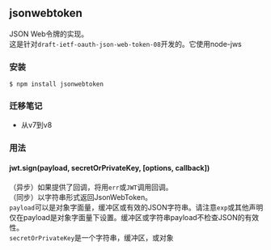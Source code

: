## jsonwebtoken
JSON Web令牌的实现。  
这是针对`draft-ietf-oauth-json-web-token-08`开发的。它使用node-jws

### 安装

```
$ npm install jsonwebtoken
```

### 迁移笔记
- 从v7到v8

### 用法
#### jwt.sign(payload, secretOrPrivateKey, [options, callback])
（异步）如果提供了回调，将用`err`或`JWT`调用回调。  
（同步）以字符串形式返回JsonWebToken。  
`payload`可以是对象字面量，缓冲区或有效的JSON字符串。请注意`exp`或其他声明仅在payload是对象字面量下设置。缓冲区或字符串payload不检查JSON的有效性。  
`secretOrPrivateKey`是一个字符串，缓冲区，或对象